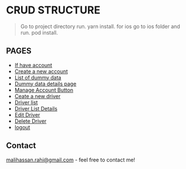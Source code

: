 # CRUD STRUCTURE
> Go to project directory run.
> yarn install.
> for ios go to ios folder and run.
> pod install.

## PAGES

* [If have account ](#Login)
* [Create a new account](#SignUp)
* [List of dummy data](#general-information)
* [Dummy data details page](#general-information)
* [Manage Account Button](#CRUD_STRUCTURE)
* [Ceate a new driver](#new_driver)
* [Driver list ](#)
* [Driver List Details](#)
* [Edit Driver](#)
* [Delete Driver](#)
* [logout](#)


## Contact
malihassan.rahi@gmail.com - feel free to contact me!
